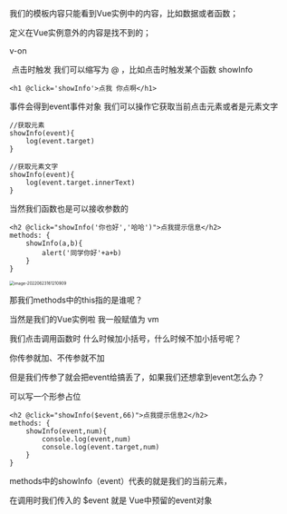 我们的模板内容只能看到Vue实例中的内容，比如数据或者函数；

定义在Vue实例意外的内容是找不到的；



v-on

​		点击时触发 我们可以缩写为 @ ，比如点击时触发某个函数 showInfo

```
<h1 @click='showInfo'>点我 你点啊</h1>
```



事件会得到event事件对象 我们可以操作它获取当前点击元素或者是元素文字

```vue
//获取元素
showInfo(event){
    log(event.target)
}

//获取元素文字
showInfo(event){
    log(event.target.innerText)
}
```

当然我们函数也是可以接收参数的

```
<h2 @click="showInfo('你也好','哈哈')">点我提示信息</h2>
methods: {
    showInfo(a,b){
        alert('同学你好'+a+b)
    }
}
```

<img src="C:\Users\Administrator\AppData\Roaming\Typora\typora-user-images\image-20220623161210909.png" alt="image-20220623161210909" style="zoom:50%;" />

那我们methods中的this指的是谁呢？

当然是我们的Vue实例啦 我一般赋值为 vm



我们点击调用函数时 什么时候加小括号，什么时候不加小括号呢？

你传参就加、不传参就不加

但是我们传参了就会把event给搞丢了，如果我们还想拿到event怎么办？

可以写一个形参占位

```
<h2 @click="showInfo($event,66)">点我提示信息2</h2>
methods: {
    showInfo(event,num){
        console.log(event,num)
        console.log(event.target,num)
    }
}
```

methods中的showInfo（event）代表的就是我们的当前元素，

在调用时我们传入的 $event 就是 Vue中预留的event对象